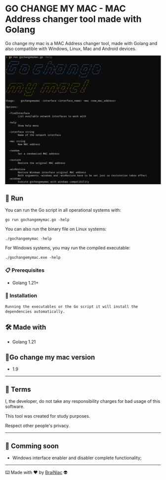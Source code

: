 # GO CHANGE MY MAC - MAC Address changer tool made with Golang

Go change my mac is a MAC Address changer tool, made with Golang and also compatible with Windows, Linux, Mac and Android devices.

![alt text](https://github.com/babyboydaprince/gochangemymac/blob/main/img/logo.png?raw=true)

## 🚀 Run

 You can run the Go script in all operational systems with:

 ```
go run gochangemymac.go -help
```

You can also run the binary file on Linux systems:

```
./gochangemymac -help
```

For Windows systems, you may run the compiled executable:

```
./gochangemymac.exe -help
```

### 📋 Prerequisites

- Golang 1.21+

### 🔧 Installation

```
Running the executables or the Go script it will install the dependencies automatically.
```


## 🛠️ Made with

- Golang 1.21

## 📌Go change my mac version

- 1.9

---

## 📄 Terms

I, the developer, do not take any responsibility charges for bad usage
of this software.

This tool was created for study purposes.

Respect other people's privacy.

---

## 📌 Comming soon

- Windows interface enabler and disabler complete functionality;

---

⌨️ Made with ❤️ by [BraiNiac](https://github.com/babyboydaprince) 👽
